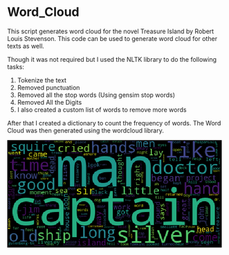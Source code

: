 # Word_Cloud

This script generates word cloud for the novel Treasure Island by Robert Louis Stevenson. This code can be used to generate word cloud for other texts as well.  

Though it was not required but I used the NLTK library to do the following tasks:

  1. Tokenize the text
  2. Removed punctuation 
  3. Removed all the stop words (Using gensim stop words)
  4. Removed All the Digits
  5. I also created a custom list of words to remove more words
 
After that I created a dictionary to count the frequency of words.
The Word Cloud was then generated using the wordcloud library.

![Screenshot](Word_Cloud.png)
